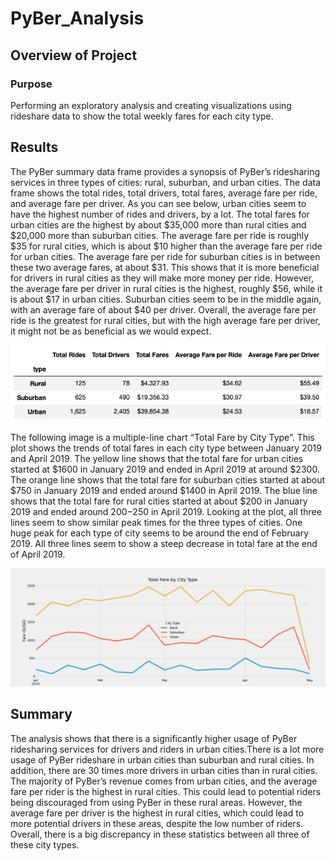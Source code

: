 # PyBer_Analysis
## Overview of Project
### Purpose
Performing an exploratory analysis and creating visualizations using rideshare data to show the total weekly fares for each city type. 

## Results
The PyBer summary data frame provides a synopsis of PyBer’s ridesharing services in three types of cities: rural, suburban, and urban cities. The data frame shows the total rides, total drivers, total fares, average fare per ride, and average fare per driver. As you can see below, urban cities seem to have the highest number of rides and drivers, by a lot. The total fares for urban cities are the highest by about $35,000 more than rural cities and $20,000 more than suburban cities. The average fare per ride is roughly $35 for rural cities, which is about $10 higher than the average fare per ride for urban cities. The average fare per ride for suburban cities is in between these two average fares, at about $31. This shows that it is more beneficial for drivers in rural cities as they will make more money per ride. However, the average fare per driver in rural cities is the highest, roughly $56, while it is about $17 in urban cities. Suburban cities seem to be in the middle again, with an average fare of about $40 per driver. Overall, the average fare per ride is the greatest for rural cities, but with the high average fare per driver, it might not be as beneficial as we would expect. 

![analysis/PyBer_summary_df.png](analysis/PyBer_summary_df.png)

The following image is a multiple-line chart “Total Fare by City Type”. This plot shows the trends of total fares in each city type between January 2019 and April 2019. The yellow line shows that the total fare for urban cities started at $1600 in January 2019 and ended in April 2019 at around $2300. The orange line shows that the total fare for suburban cities started at about $750 in January 2019 and ended around $1400 in April 2019. The blue line shows that the total fare for rural cities started at about $200 in January 2019 and ended around $200-$250 in April 2019. Looking at the plot, all three lines seem to show similar peak times for the three types of cities. One huge peak for each type of city seems to be around the end of February 2019. All three lines seem to show a steep decrease in total fare at the end of April 2019. 

![analysis/Pyber_fare_summary.png](analysis/Pyber_fare_summary.png)

## Summary
The analysis shows that there is a significantly higher usage of PyBer ridesharing services for drivers and riders in urban cities.There is a lot more usage of PyBer rideshare in urban cities than suburban and rural cities. In addition, there are 30 times more drivers in urban cities than in rural cities. The majority of PyBer’s revenue comes from urban cities, and the average fare per rider is the highest in rural cities. This could lead to potential riders being discouraged from using PyBer in these rural areas. However, the average fare per driver is the highest in rural cities, which could lead to more potential drivers in these areas, despite the low number of riders. Overall, there is a big discrepancy in these statistics between all three of these city types. 


